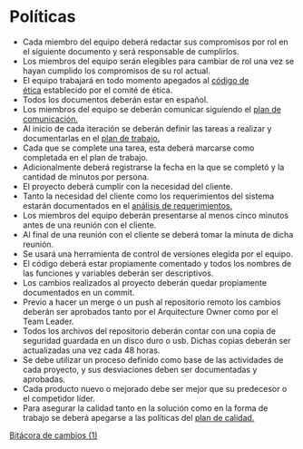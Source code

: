 # Políticas

- Cada miembro del equipo deberá redactar sus compromisos por rol en el siguiente documento y será responsable de cumplirlos.
- Los miembros del equipo serán elegibles para cambiar de rol una vez se hayan cumplido los compromisos de su rol actual.
- El equipo trabajará en todo momento apegados al [código de ética](https://docs.google.com/document/d/1HNPs3RD-r4LLSVPoOHeuxlsWizSxNDq9PFcUB9YO2Vk/edit?usp=sharing) establecido por el comité de ética.
- Todos los documentos deberán estar en español.
- Los miembros del equipo se deberán comunicar siguiendo el [plan de comunicación.](https://docs.google.com/document/u/0/d/148TFaqCl7sKZljcwYn3pu6u_hfYzjwtt63Kioc1HMkQ/edit)
- Al inicio de cada iteración se deberán definir las tareas a realizar y documentarlas en el [plan de trabajo.](https://docs.google.com/spreadsheets/u/0/d/13z7kBN9uYrVDxf3KlX2ODkQEVqAQ7ITG8ICAvQSVMT4/edit)
- Cada que se complete una tarea, esta deberá marcarse como completada en el plan de trabajo.
- Adicionalmente deberá registrarse la fecha en la que se completó y la cantidad de minutos por persona.
- El proyecto deberá cumplir con la necesidad del cliente.
- Tanto la necesidad del cliente como los requerimientos del sistema estarán documentados en el [análisis de requerimientos.](https://docs.google.com/document/u/0/d/184s4JnIhnilVV6syyUOZ3M3YPj7VJKmjhH4brRsxbw0/edit)
- Los miembros del equipo deberán presentarse al menos cinco minutos antes de una reunión con el cliente.
- Al final de una reunión con el cliente se deberá tomar la minuta de dicha reunión.
- Se usará una herramienta de control de versiones elegida por el equipo.
- El código deberá estar propiamente comentado y todos los nombres de las funciones y variables deberán ser descriptivos.
- Los cambios realizados al proyecto deberán quedar propiamente documentados en un commit.
- Previo a hacer un merge o un push al repositorio remoto los cambios deberán ser aprobados tanto por el Arquitecture Owner como por el Team Leader.
- Todos los archivos del repositorio deberán contar con una copia de seguridad guardada en un disco duro o usb. Dichas copias deberán ser actualizadas una vez cada 48 horas.
- Se debe utilizar un proceso definido como base de las actividades de cada proyecto, y sus desviaciones deben ser documentadas y aprobadas.
- Cada producto nuevo o mejorado debe ser mejor que su predecesor o el competidor líder.
- Para asegurar la calidad tanto en la solución como en la forma de trabajo se deberá apegarse a las políticas del [plan de calidad.](https://docs.google.com/document/u/0/d/1FVcnw1TXZlmUTjliX28ntt3gTiIB0Hghja-1j6zLEs4/edit)

[Bitácora de cambios (1)](Poli%CC%81ticas%20da327da7bf5e43b3b33bad990aa47329/Bita%CC%81cora%20de%20cambios%20(1)%20434534663afa43c99ab819fe09826eeb.csv)